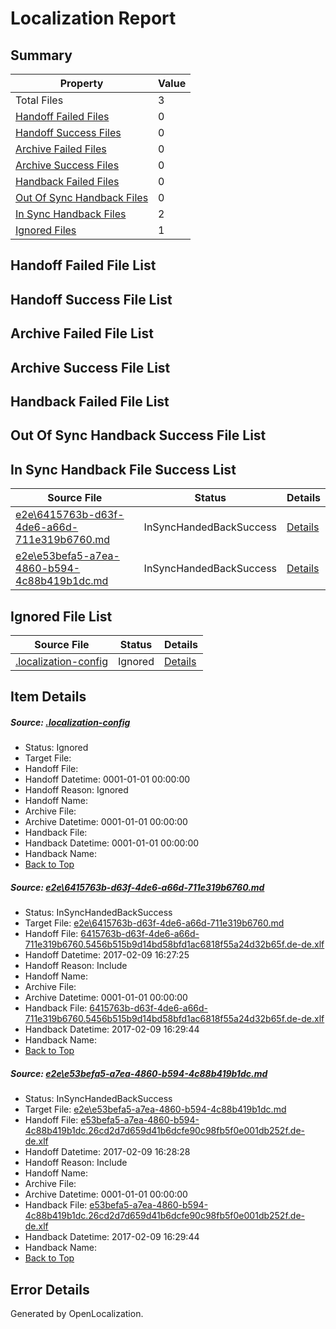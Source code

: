 # <a name='report-top'></a> Localization Report

## Summary
 Property | Value 
 -------- | ----- 
 Total Files | 3
[ Handoff Failed Files ](#handoff-failed-list)| 0
[ Handoff Success Files ](#handoff-success-list)| 0
[ Archive Failed Files ](#archive-failed-list)| 0
[ Archive Success Files ](#archive-success-list)| 0
[ Handback Failed Files ](#handback-failed-list)| 0
[ Out Of Sync Handback Files ](#outofsync-handback-success-list)| 0
[ In Sync Handback Files ](#insync-handback-success-list)| 2
[ Ignored Files ](#ignored-list)| 1

## <a name='handoff-failed-list'></a> Handoff Failed File List

## <a name='handoff-success-list'></a> Handoff Success File List

## <a name='archive-failed-list'></a> Archive Failed File List

## <a name='archive-success-list'></a> Archive Success File List

## <a name='handback-failed-list'></a> Handback Failed File List

## <a name='outofsync-handback-success-list'></a> Out Of Sync Handback Success File List

## <a name='insync-handback-success-list'></a> In Sync Handback File Success List
 Source File | Status | Details 
 ----------- | ------ | ------- 
 [e2e\6415763b-d63f-4de6-a66d-711e319b6760.md](https://github.com/OpenLocalizationTestOrg/ol-test0/blob/239df5585a7ed1a97c554ce962d9475916ceb240/e2e/6415763b-d63f-4de6-a66d-711e319b6760.md) | InSyncHandedBackSuccess | [Details](#5a712d736295995a17088b5f98fc3bb6a4a85ec41)
 [e2e\e53befa5-a7ea-4860-b594-4c88b419b1dc.md](https://github.com/OpenLocalizationTestOrg/ol-test0/blob/239df5585a7ed1a97c554ce962d9475916ceb240/e2e/e53befa5-a7ea-4860-b594-4c88b419b1dc.md) | InSyncHandedBackSuccess | [Details](#69eb4917631676e4bd1e8ac9c2b6e4ef16a6cdbe2)

## <a name='ignored-list'></a> Ignored File List
 Source File | Status | Details 
 ----------- | ------ | ------- 
 [.localization-config](https://github.com/OpenLocalizationTestOrg/ol-test0/blob/239df5585a7ed1a97c554ce962d9475916ceb240/.localization-config) | Ignored | [Details](#cb0632cf59c1387fc1742bfb9fa3c47f87e2e5c90)

## Item Details
##### <a name='cb0632cf59c1387fc1742bfb9fa3c47f87e2e5c90'></a> Source: [.localization-config](https://github.com/OpenLocalizationTestOrg/ol-test0/blob/239df5585a7ed1a97c554ce962d9475916ceb240/.localization-config)
* Status: Ignored
* Target File: 
* Handoff File: 
* Handoff Datetime: 0001-01-01 00:00:00
* Handoff Reason: Ignored
* Handoff Name: 
* Archive File: 
* Archive Datetime: 0001-01-01 00:00:00
* Handback File: 
* Handback Datetime: 0001-01-01 00:00:00
* Handback Name: 
* [Back to Top](#report-top)

##### <a name='5a712d736295995a17088b5f98fc3bb6a4a85ec41'></a> Source: [e2e\6415763b-d63f-4de6-a66d-711e319b6760.md](https://github.com/OpenLocalizationTestOrg/ol-test0/blob/239df5585a7ed1a97c554ce962d9475916ceb240/e2e/6415763b-d63f-4de6-a66d-711e319b6760.md)
* Status: InSyncHandedBackSuccess
* Target File: [e2e\6415763b-d63f-4de6-a66d-711e319b6760.md](https://github.com/OpenLocalizationTestOrg/ol-test0-dede/blob/752e26b710955f973ed9e66b82abf3e229c987f0/e2e/6415763b-d63f-4de6-a66d-711e319b6760.md)
* Handoff File: [6415763b-d63f-4de6-a66d-711e319b6760.5456b515b9d14bd58bfd1ac6818f55a24d32b65f.de-de.xlf](https://github.com/OpenLocalizationTestOrg/ol-test0-handoff/blob/a221fa2467f90086bb94ea43a31d27fd7b594fa9/ol-handoff/OpenLocalizationTestOrg/ol-test0-dede/shujia/ht/6415763b-d63f-4de6-a66d-711e319b6760.5456b515b9d14bd58bfd1ac6818f55a24d32b65f.de-de.xlf)
* Handoff Datetime: 2017-02-09 16:27:25
* Handoff Reason: Include
* Handoff Name: 
* Archive File: 
* Archive Datetime: 0001-01-01 00:00:00
* Handback File: [6415763b-d63f-4de6-a66d-711e319b6760.5456b515b9d14bd58bfd1ac6818f55a24d32b65f.de-de.xlf](https://github.com/OpenLocalizationTestOrg/ol-test0-handback/blob/ea1198014fe693ca931462a1f22adbb5d39eb5f5/ol-handback/OpenLocalizationTestOrg/ol-test0-dede/shujia/ht/6415763b-d63f-4de6-a66d-711e319b6760.5456b515b9d14bd58bfd1ac6818f55a24d32b65f.de-de.xlf)
* Handback Datetime: 2017-02-09 16:29:44
* Handback Name: 
* [Back to Top](#report-top)

##### <a name='69eb4917631676e4bd1e8ac9c2b6e4ef16a6cdbe2'></a> Source: [e2e\e53befa5-a7ea-4860-b594-4c88b419b1dc.md](https://github.com/OpenLocalizationTestOrg/ol-test0/blob/239df5585a7ed1a97c554ce962d9475916ceb240/e2e/e53befa5-a7ea-4860-b594-4c88b419b1dc.md)
* Status: InSyncHandedBackSuccess
* Target File: [e2e\e53befa5-a7ea-4860-b594-4c88b419b1dc.md](https://github.com/OpenLocalizationTestOrg/ol-test0-dede/blob/752e26b710955f973ed9e66b82abf3e229c987f0/e2e/e53befa5-a7ea-4860-b594-4c88b419b1dc.md)
* Handoff File: [e53befa5-a7ea-4860-b594-4c88b419b1dc.26cd2d7d659d41b6dcfe90c98fb5f0e001db252f.de-de.xlf](https://github.com/OpenLocalizationTestOrg/ol-test0-handoff/blob/154b66aad38ceb2da48dc45964544fe78634559b/ol-handoff/OpenLocalizationTestOrg/ol-test0-dede/shujia/ht/e53befa5-a7ea-4860-b594-4c88b419b1dc.26cd2d7d659d41b6dcfe90c98fb5f0e001db252f.de-de.xlf)
* Handoff Datetime: 2017-02-09 16:28:28
* Handoff Reason: Include
* Handoff Name: 
* Archive File: 
* Archive Datetime: 0001-01-01 00:00:00
* Handback File: [e53befa5-a7ea-4860-b594-4c88b419b1dc.26cd2d7d659d41b6dcfe90c98fb5f0e001db252f.de-de.xlf](https://github.com/OpenLocalizationTestOrg/ol-test0-handback/blob/ea1198014fe693ca931462a1f22adbb5d39eb5f5/ol-handback/OpenLocalizationTestOrg/ol-test0-dede/shujia/ht/e53befa5-a7ea-4860-b594-4c88b419b1dc.26cd2d7d659d41b6dcfe90c98fb5f0e001db252f.de-de.xlf)
* Handback Datetime: 2017-02-09 16:29:44
* Handback Name: 
* [Back to Top](#report-top)


## Error Details

Generated by OpenLocalization.
